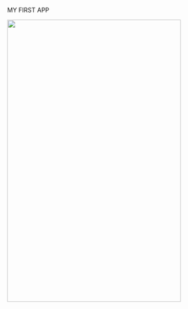 MY FIRST APP

<img src ="https://user-images.githubusercontent.com/54837910/68644141-aad29b00-0546-11ea-8779-6dd8572dcfae.png" width=400px height=650px>
